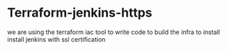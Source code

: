 # Terraform-jenkins-https
we are using the terraform iac tool to write code to build the infra to install install jenkins with ssl certification 
